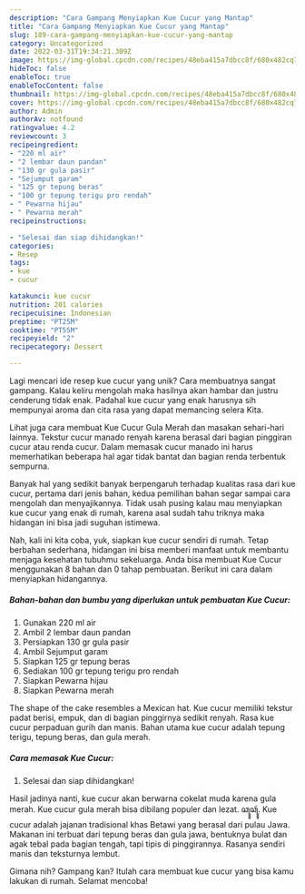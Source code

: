 ```yaml
---
description: "Cara Gampang Menyiapkan Kue Cucur yang Mantap"
title: "Cara Gampang Menyiapkan Kue Cucur yang Mantap"
slug: 189-cara-gampang-menyiapkan-kue-cucur-yang-mantap
category: Uncategorized
date: 2022-03-31T19:34:21.309Z
image: https://img-global.cpcdn.com/recipes/48eba415a7dbcc8f/680x482cq70/kue-cucur-foto-resep-utama.jpg
hideToc: false
enableToc: true
enableTocContent: false
thumbnail: https://img-global.cpcdn.com/recipes/48eba415a7dbcc8f/680x482cq70/kue-cucur-foto-resep-utama.jpg
cover: https://img-global.cpcdn.com/recipes/48eba415a7dbcc8f/680x482cq70/kue-cucur-foto-resep-utama.jpg
author: Admin
authorAv: notfound
ratingvalue: 4.2
reviewcount: 3
recipeingredient:
- "220 ml air"
- "2 lembar daun pandan"
- "130 gr gula pasir"
- "Sejumput garam"
- "125 gr tepung beras"
- "100 gr tepung terigu pro rendah"
- " Pewarna hijau"
- " Pewarna merah"
recipeinstructions:

- "Selesai dan siap dihidangkan!"
categories:
- Resep
tags:
- kue
- cucur

katakunci: kue cucur 
nutrition: 201 calories
recipecuisine: Indonesian
preptime: "PT25M"
cooktime: "PT55M"
recipeyield: "2"
recipecategory: Dessert

---
```





Lagi mencari ide resep kue cucur yang unik? Cara membuatnya sangat gampang. Kalau keliru mengolah maka hasilnya akan hambar dan justru cenderung tidak enak. Padahal kue cucur yang enak harusnya sih mempunyai aroma dan cita rasa yang dapat memancing selera Kita.





Lihat juga cara membuat Kue Cucur Gula Merah dan masakan sehari-hari lainnya. Tekstur cucur manado renyah karena berasal dari bagian pinggiran cucur atau renda cucur. Dalam memasak cucur manado ini harus memerhatikan beberapa hal agar tidak bantat dan bagian renda terbentuk sempurna.

Banyak hal yang sedikit banyak berpengaruh terhadap kualitas rasa dari kue cucur, pertama dari jenis bahan, kedua pemilihan bahan segar sampai cara mengolah dan menyajikannya. Tidak usah pusing kalau mau menyiapkan kue cucur yang enak di rumah, karena asal sudah tahu triknya maka hidangan ini bisa jadi suguhan istimewa.






Nah, kali ini kita coba, yuk, siapkan kue cucur sendiri di rumah. Tetap berbahan sederhana, hidangan ini bisa memberi manfaat untuk membantu menjaga kesehatan tubuhmu sekeluarga. Anda bisa membuat Kue Cucur menggunakan 8 bahan dan 0 tahap pembuatan. Berikut ini cara dalam menyiapkan hidangannya.

<!--inarticleads1-->

##### Bahan-bahan dan bumbu yang diperlukan untuk pembuatan Kue Cucur:

1. Gunakan 220 ml air
1. Ambil 2 lembar daun pandan
1. Persiapkan 130 gr gula pasir
1. Ambil Sejumput garam
1. Siapkan 125 gr tepung beras
1. Sediakan 100 gr tepung terigu pro rendah
1. Siapkan  Pewarna hijau
1. Siapkan  Pewarna merah


The shape of the cake resembles a Mexican hat. Kue cucur memiliki tekstur padat berisi, empuk, dan di bagian pinggirnya sedikit renyah. Rasa kue cucur perpaduan gurih dan manis. Bahan utama kue cucur adalah tepung terigu, tepung beras, dan gula merah. 

<!--inarticleads2-->

##### Cara memasak Kue Cucur:


1. Selesai dan siap dihidangkan!

Hasil jadinya nanti, kue cucur akan berwarna cokelat muda karena gula merah. Kue cucur gula merah bisa dibilang populer dan lezat. ꦕꦸꦕꦸꦂ. Kue cucur adalah jajanan tradisional khas Betawi yang berasal dari pulau Jawa. Makanan ini terbuat dari tepung beras dan gula jawa, bentuknya bulat dan agak tebal pada bagian tengah, tapi tipis di pinggirannya. Rasanya sendiri manis dan teksturnya lembut. 

Gimana nih? Gampang kan? Itulah cara membuat kue cucur yang bisa kamu lakukan di rumah. Selamat mencoba!
